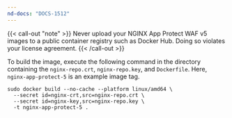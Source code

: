 ```yaml
---
nd-docs: "DOCS-1512"
---
```


{{< call-out "note" >}}
Never upload your NGINX App Protect WAF v5 images to a public container registry such as Docker Hub. Doing so violates your license agreement.
{{< /call-out >}}

To build the image, execute the following command in the directory containing the `nginx-repo.crt`, `nginx-repo.key`, and `Dockerfile`. Here, `nginx-app-protect-5` is an example image tag.


```shell
sudo docker build --no-cache --platform linux/amd64 \
  --secret id=nginx-crt,src=nginx-repo.crt \
  --secret id=nginx-key,src=nginx-repo.key \
  -t nginx-app-protect-5 .
```

